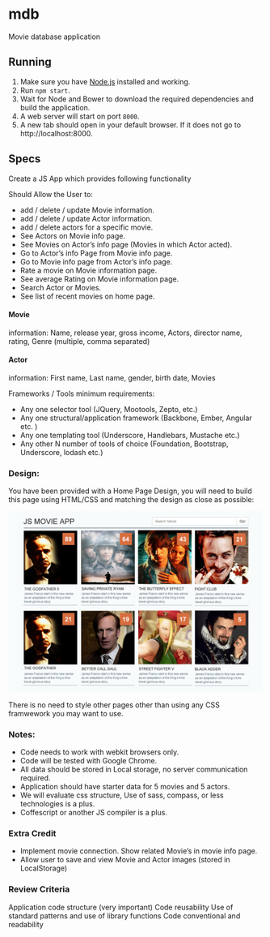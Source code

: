 # mdb
Movie database application

## Running

1. Make sure you have [Node.js](https://nodejs.org/en/) installed and working.
2. Run `npm start`.
3. Wait for Node and Bower to download the required dependencies and build the application.
4. A web server will start on port `8000`.
5. A new tab should open in your default browser. If it does not go to http://localhost:8000.

## Specs
Create a JS App which provides following functionality

Should Allow the User to:

- add / delete / update Movie information.
- add / delete / update Actor information.
- add / delete actors for a specific movie.
- See Actors on Movie info page.
- See Movies on Actor’s info page (Movies in which Actor acted).
- Go to Actor’s info Page from Movie info page.
- Go to Movie info page from Actor’s info page.
- Rate a movie on Movie information page.
- See average Rating on Movie information page.
- Search Actor or Movies.
- See list of recent movies on home page.

#### Movie
information: Name, release year, gross income, Actors, director name, rating, Genre (multiple, comma separated)

#### Actor
information: First name, Last name, gender, birth date, Movies


Frameworks / Tools minimum requirements:

- Any one selector tool (JQuery, Mootools, Zepto, etc.)
- Any one structural/application framework (Backbone, Ember, Angular etc. )
- Any one templating tool (Underscore, Handlebars, Mustache etc.)
- Any other N number of tools of choice (Foundation, Bootstrap, Underscore, lodash etc.)

### Design:

You have been provided with a Home Page Design, you will need to build this page using HTML/CSS and matching the design as close as possible:

![design_exported.png](design_exported.png)

There is no need to style other pages other than using any CSS framwework you may want to use.


### Notes:

- Code needs to work with webkit browsers only.
- Code will be tested with Google Chrome.
- All data should be stored in Local storage, no server communication required.
- Application should have starter data for 5 movies and 5 actors.
- We will evaluate css structure, Use of sass, compass, or less technologies is a plus.
- Coffescript or another JS compiler is a plus.


### Extra Credit

- Implement movie connection. Show related Movie’s in movie info page.
- Allow user to save and view Movie and Actor images (stored in LocalStorage)


### Review Criteria

Application code structure (very important)
Code reusability
Use of standard patterns and use of library functions
Code conventional and readability
